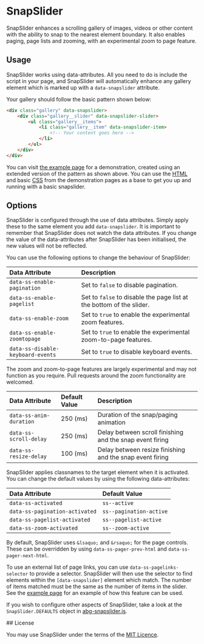 # SnapSlider

SnapSlider enhances a scrolling gallery of images, videos or other content with the ability to snap to the nearest element boundary. It also enables paging, page lists and zooming, with an experimental zoom to page feature.


## Usage

SnapSlider works using data-attributes. All you need to do is include the script in your page, and SnapSlider will automatically enhance any gallery element which is marked up with a `data-snapslider` attribute.

Your gallery should follow the basic pattern shown below:

```html
<div class="gallery" data-snapslider>
    <div class="gallery__slider" data-snapslider-slider>
        <ul class="gallery__items">
            <li class="gallery__item" data-snapslider-item>
                <!-- Your content goes here -->
            </li>
        </ul>
    </div>
</div>
```

You can visit [the example page][example] for a demonstration, created using an extended version of the pattern as shown above. You can use the [HTML][html] and basic [CSS][css] from the demonstration pages as a base to get you up and running with a basic snapslider.

[example]: http://abitgone.github.io/snapslider/
[html]: //github.com/abitgone/snapslider/blob/gh-pages/index.html
[css]:  //github.com/abitgone/snapslider/blob/gh-pages/snapslider.css


## Options

SnapSlider is configured through the use of data attributes. Simply apply these to the same element you add `data-snapslider`. It is important to remember that SnapSlider does not watch the data attributes. If you change the value of the data-attributes after SnapSlider has been initialised, the new values will not be reflected.

You can use the following options to change the behaviour of SnapSlider:

Data Attribute                    | Description
:---------------------------------|:---------------------------------------------------------------------------
`data-ss-enable-pagination`       | Set to `false` to disable pagination.
`data-ss-enable-pagelist`         | Set to `false` to disable the page list at the bottom of the slider.
`data-ss-enable-zoom`             | Set to `true` to enable the experimental zoom features.
`data-ss-enable-zoomtopage`       | Set to `true` to enable the experimental zoom-to-page features.
`data-ss-disable-keyboard-events` | Set to `true` to disable keyboard events.

The zoom and zoom-to-page features are largely experimental and may not function as you require. Pull requests around the zoom functionality are welcomed.

Data Attribute                    | Default Value | Description
:---------------------------------|:--------------|:-----------------------------------------------------------
`data-ss-anim-duration`           | 250 (ms)      | Duration of the snap/paging animation
`data-ss-scroll-delay`            | 250 (ms)      | Delay between scroll finishing and the snap event firing
`data-ss-resize-delay`            | 100 (ms)      | Delay between resize finishing and the snap event firing

SnapSlider applies classnames to the target element when it is activated. You can change the default values by using the following data-attributes:

Data Attribute                    | Default Value
:---------------------------------|:---------------------------------------------------------------------------
`data-ss-activated`               | `ss--active`
`data-ss-pagination-activated`    | `ss--pagination-active`
`data-ss-pagelist-activated`      | `ss--pagelist-active`
`data-ss-zoom-activated`          | `ss--zoom-active`

By default, SnapSlider uses `&lsaquo;` and `&rsaquo;` for the page controls. These can be overridden by using `data-ss-pager-prev-html` and `data-ss-pager-next-html`.

To use an external list of page links, you can use `data-ss-pagelinks-selector` to provide a selector. SnapSlider will then use the selector to find elements within the `[data-snapslider]` element which match. The number of items matched must be the same as the number of items in the slider. See the [example page][example] for an example of how this feature can be used.

If you wish to configure other aspects of SnapSlider, take a look at the `SnapSlider.DEFAULTS` object in [abg-snapslider.js][js].

[js]: /abg-snapslider.js


## License

You may use SnapSlider under the terms of the [MIT Licence][license].

[license]: http://abitgone.mit-license.org/2014
